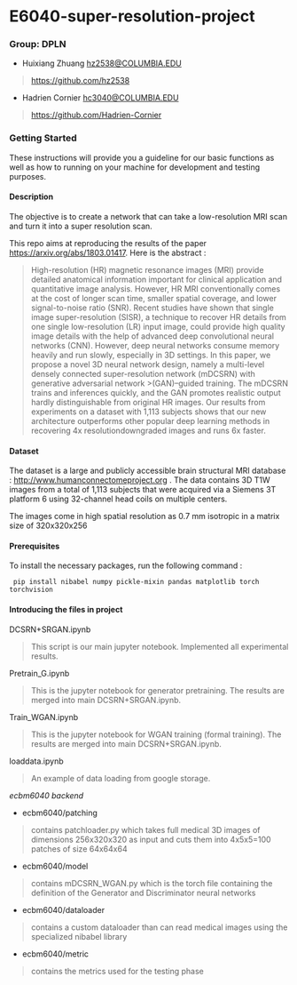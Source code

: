 # E6040-super-resolution-project


### Group: DPLN
* 	Huixiang Zhuang hz2538@COLUMBIA.EDU
>https://github.com/hz2538
* 	Hadrien Cornier hc3040@COLUMBIA.EDU
>https://github.com/Hadrien-Cornier

### Getting Started
These instructions will provide you a guideline for our basic functions as well as how to running on your machine for development and testing purposes.

#### Description 
The objective is to create a network that can take a low-resolution MRI scan and turn it into a super resolution scan.

This repo aims at reproducing the results of the paper https://arxiv.org/abs/1803.01417. Here is the abstract :
>High-resolution (HR) magnetic resonance images (MRI) provide detailed anatomical information important for clinical application and quantitative
image analysis. However, HR MRI conventionally comes at the cost of longer
scan time, smaller spatial coverage, and lower signal-to-noise ratio (SNR). Recent studies have shown that single image super-resolution (SISR), a technique
to recover HR details from one single low-resolution (LR) input image, could
provide high quality image details with the help of advanced deep convolutional
neural networks (CNN). However, deep neural networks consume memory heavily and run slowly, especially in 3D settings. In this paper, we propose a novel
3D neural network design, namely a multi-level densely connected super-resolution network (mDCSRN) with generative adversarial network >(GAN)–guided
training. The mDCSRN trains and inferences quickly, and the GAN promotes
realistic output hardly distinguishable from original HR images. Our results from
experiments on a dataset with 1,113 subjects shows that our new architecture
outperforms other popular deep learning methods in recovering 4x resolutiondowngraded images and runs 6x faster.

#### Dataset
The dataset is a large and publicly accessible brain structural MRI database : http://www.humanconnectomeproject.org . The data contains 3D
T1W images from a total of 1,113 subjects that were acquired via a Siemens 3T platform 
6
using 32-channel head coils on multiple centers. 

The images come in high spatial resolution as 0.7 mm isotropic in a matrix size of 320x320x256

#### Prerequisites
To install the necessary packages, run the following command :

<code> pip install nibabel numpy pickle-mixin pandas matplotlib torch torchvision</code>
#### Introducing the files in project
DCSRN+SRGAN.ipynb
>This script is our main jupyter notebook. Implemented all experimental results.
>

Pretrain_G.ipynb
>This is the jupyter notebook for generator pretraining. 
>The results are merged into main DCSRN+SRGAN.ipynb.

Train_WGAN.ipynb
>This is the jupyter notebook for WGAN training (formal training).
>The results are merged into main DCSRN+SRGAN.ipynb.

loaddata.ipynb
>An example of data loading from google storage.

*ecbm6040 backend*

* ecbm6040/patching
>contains patchloader.py which takes full medical 3D images of dimensions 256x320x320 as input and cuts them into 4x5x5=100 patches of size 64x64x64

* ecbm6040/model
>contains mDCSRN_WGAN.py which is the torch file containing the definition of the Generator and Discriminator neural networks

* ecbm6040/dataloader
>contains a custom dataloader than can read medical images using the specialized nibabel library

* ecbm6040/metric
>contains the metrics used for the testing phase
